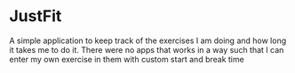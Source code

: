 # JustFit

A simple application to keep track of the exercises I am doing and how long it takes me to do it. There were no apps that works in a way such that I can enter my own exercise in them with custom start and break time